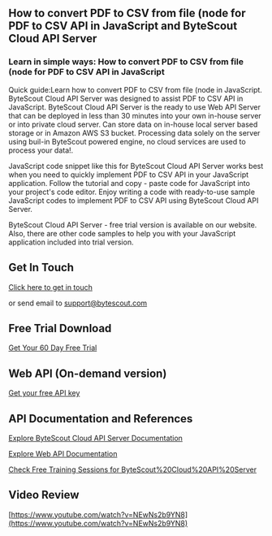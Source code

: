 ## How to convert PDF to CSV from file (node for PDF to CSV API in JavaScript and ByteScout Cloud API Server

### Learn in simple ways: How to convert PDF to CSV from file (node for PDF to CSV API in JavaScript

Quick guide:Learn how to convert PDF to CSV from file (node in JavaScript. ByteScout Cloud API Server was designed to assist PDF to CSV API in JavaScript. ByteScout Cloud API Server is the ready to use Web API Server that can be deployed in less than 30 minutes into your own in-house server or into private cloud server. Can store data on in-house local server based storage or in Amazon AWS S3 bucket. Processing data solely on the server using buil-in ByteScout powered engine, no cloud services are used to process your data!.

JavaScript code snippet like this for ByteScout Cloud API Server works best when you need to quickly implement PDF to CSV API in your JavaScript application. Follow the tutorial and copy - paste code for JavaScript into your project's code editor. Enjoy writing a code with ready-to-use sample JavaScript codes to implement PDF to CSV API using ByteScout Cloud API Server.

ByteScout Cloud API Server - free trial version is available on our website. Also, there are other code samples to help you with your JavaScript application included into trial version.

## Get In Touch

[Click here to get in touch](https://bytescout.zendesk.com/hc/en-us/requests/new?subject=ByteScout%20Cloud%20API%20Server%20Question)

or send email to [support@bytescout.com](mailto:support@bytescout.com?subject=ByteScout%20Cloud%20API%20Server%20Question) 

## Free Trial Download

[Get Your 60 Day Free Trial](https://bytescout.com/download/web-installer?utm_source=github-readme)

## Web API (On-demand version)

[Get your free API key](https://pdf.co/documentation/api?utm_source=github-readme)

## API Documentation and References

[Explore ByteScout Cloud API Server Documentation](https://bytescout.com/documentation/index.html?utm_source=github-readme)

[Explore Web API Documentation](https://pdf.co/documentation/api?utm_source=github-readme)

[Check Free Training Sessions for ByteScout%20Cloud%20API%20Server](https://academy.bytescout.com/)

## Video Review

[https://www.youtube.com/watch?v=NEwNs2b9YN8](https://www.youtube.com/watch?v=NEwNs2b9YN8)